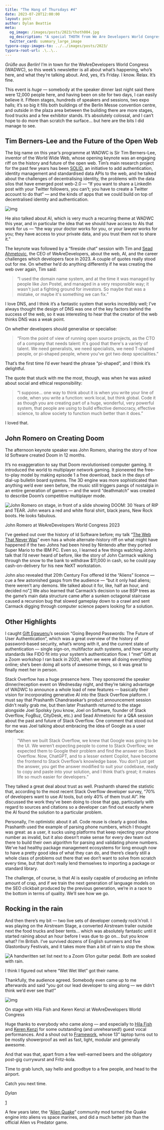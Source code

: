 ```yaml
---
title: "The Hang of Thursdays #4"
date: 2023-07-28T12:00:00
layout: post
author: Dylan Beattie
meta:
  og_image: /images/posts/2023/thoth004.jpg
  og_description: "A special THOTH from We Are Developers World Congress in Berlin"
  twitter_card: summary_large_image
typora-copy-images-to: ../../images/posts/2023/
typora-root-url: .\..\..
---
```


*Grüße aus Berlin!* I’m in town for the WeAreDevelopers World Congress (WADWC), so this week’s newsletter is all about what’s happening, who’s here, and what they’re talking about. And, yes, it’s Friday. I know. Relax. It’s fine.

This event is *huge* — somebody at the speaker dinner last night said there were 12,000 people here, and having been on site for two days, I can easily believe it. Fifteen stages, hundreds of speakers and sessions, two expo halls; it’s so big it fills both buildings of the Berlin Messe convention centre, and outside in the plaza area between the building there are more stages, food trucks and a few exhibitor stands. It’s absolutely colossal, and I can’t hope to do more than scratch the surface… but here are the bits I did manage to see.

## Tim Berners-Lee and the Future of the Open Web

The big name on this year’s programme at WADWC is Sir Tim Berners-Lee, inventor of the World Wide Web, whose opening keynote was an engaging riff on the history and future of the open web. Tim’s main research project for the past few years has been [SOLID](https://solidproject.org/), an initiative to add authentication, identity management and standardised data APIs to the web, and he talked about the challenges of decentralising identity, the problems with the data silos that have emerged post web-2.0 — “If you want to share a LinkedIn post with your Twitter followers, you can’t; you have to create a Twitter account to do that” — and the kinds of apps that we could build on top of decentralised identity and authentication.

![img](/images/posts/2023/substack-f358a4e3-28b6-42eb-a6de-ccd41e123919_4032x3024.jpeg)

He also talked about AI, which is very much a recurring theme at WADWC this year, and in particular the idea that we should have access to AIs that work for us — “the way your doctor works for you, or your lawyer works for you; they have access to your private data, and you trust them not to share it.”

The keynote was followed by a “fireside chat” session with Tim and [Sead Ahmetovic](https://www.linkedin.com/in/seadahmetovic/?originalSubdomain=de), the CEO of WeAreDevelopers, about the web, AI, and the career challenges which developers face in 2023. A couple of quotes really stood out for me. On whether he’d do anything differently if he was creating the web over again, Tim said:

> “I used the domain name system, and at the time it was managed by people like Jon Postel, and managed in a very responsible way; it wasn't just a fighting ground for investors. So maybe that was a mistake, or maybe it's something we can fix.” 

I love DNS, and I think it’s a fantastic system that works incredibly well; I’ve always thought the design of DNS was one of the key factors behind the success of the web, so it was interesting to hear that the creator of the web thinks DNS was a weak point.

On whether developers should generalise or specialise: 

> “From the point of view of running open source projects, as the CTO of a company that needs talent: it's good that there's a variety of talent. We need generalists, we need specialists, we need T-shaped people, or pi-shaped people, where you've got two deep specialities.”

That’s the first time I’d ever heard the phrase “pi-shaped”, and I think it’s delightful.

The quote that stuck with me the most, though, was when he was asked about social and ethical responsibility:

> “I suppose... one way to think about it is when you write your line of code, when you write a function: work local, but think global. Code it as though you are creating part of a huge, wonderful, very powerful system, that people are using to build effective democracy, effective science, to allow society to function much better than it does.”

I loved that.

## John Romero on Creating Doom

The afternoon keynote speaker was John Romero, sharing the story of how Id Software created Doom in 12 months.

It’s no exaggeration to say that Doom revolutionised computer gaming. It introduced the world to multiplayer network gaming. It pioneered the free-to-play model by making episode 1 a free download, back in the days of dial-up bulletin board systems. The 3D engine was more sophisticated than anything we’d ever seen before, the music still triggers pangs of nostalgia in an entire generation of gamers — and the word “deathmatch” was created to describe Doom’s competitive multiplayer mode.

![John Romero on stage, in front of a slide showing DOOM: 30 Years of RIP and TEAR. John wears a red and white floral shirt, black jeans, New Rock boots. He looks fabulous. ](/images/posts/2023/substack-2d165add-9f94-4adf-8c57-196f9ca92492_4032x3024.jpeg)

John Romero at WeAreDevelopers World Congress 2023

I’ve geeked out over the history of Id Software before; my talk “[The Web That Never Was](https://www.youtube.com/watch?v=9CSjlZeqKOc)” even has a whole alternate-history riff on what might have happened if the two Johns had been hired by Nintendo after they ported Super Mario to the IBM PC. Even so, I learned a few things watching John’s talk that I’d never heard of before, like the story of John Carmack walking through the snow to the bank to withdraw $11,000 in cash, so he could pay cash-on-delivery for his new NeXT workstation. 

John also revealed that 20th Century Fox offered Id the “Aliens” licence — cue a few astonished gasps from the audience — “but it only had aliens; there weren’t any demons. We talked about it for, like, half an hour, and decided no”.[1](#footnote-1) We also learned that Carmack’s decision to use BSP trees as the game’s main data structure came after a sunken octagonal staircase caused a recursion bug that slowed gameplay down to a crawl and sent Carmack digging through computer science papers looking for a solution.

## Other Highlights

I caught [Gift Egwuenu](https://www.thegiftcode.dev)’s session “Going Beyond Passwords: The Future of User Authentication”, which was a great overview of the history of password-based security, what’s wrong with it, and the current state of authentication — single sign-on, multifactor auth systems, and how security standards like FIDO fit into your system’s authentication flow. I “met” Gift at a Zoom workshop I ran back in 2020, when we were all doing everything online; she’s been doing all sorts of awesome things, so it was great to finally meet her in person.

Stack Overflow has a huge presence here. They sponsored the speaker dinner/reception event on Wednesday night, and they’re taking advantage of WADWC to announce a whole load of new features — basically their vision for incorporating generative AI into the Stack Overflow platform. I must say that Prashanth Chandrasekar’s product announcement session didn’t really grab me, but then later Prashanth returned to the stage alongside Joel Spolsky (you know, Joel on Software, founder of Stack Overflow, FogBuz, CityDesk, etc.) and Sead Ahmetovic for a Q&A session about the past and future of Stack Overflow. One comment that stood out for me was Joel talking about embracing the idea of Google as a user interface:

> “When we built Stack Overflow, we knew that Google was going to be the UI. We weren’t expecting people to come to Stack Overflow; we expected them to Google their problem and find the answer on Stack Overflow. Now, ChatGPT, and to a lesser extent Copilot, have become the frontend to Stack Overflow’s knowledge base. You don’t just get the answer, you get the answer modified to suit your codebase, ready to copy and paste into your solution, and I think that’s great; it makes life so much easier for developers.”

They talked a great deal about trust as well. Prashanth shared the statistic that, according to the most recent Stack Overflow developer survey, “70% of developers want to use AI tools, but only 40% of them trust AI”. He discussed the work they’ve been doing to close that gap, particularly with regard to sources and citations so a developer can find out exactly where the AI found the solution to a particular problem.

Personally, I’m optimistic about it all. Code reuse is clearly a good idea. Prashanth used the example of parsing phone numbers, which I thought was great: as a user, it sucks using platforms that keep rejecting your phone number as invalid, but it also doesn’t make sense for every dev team out there to build their own algorithm for parsing and validating phone numbers. We’ve had healthy package management ecosystems for long enough now to have a pretty good idea of what they can do, and there’s clearly still a whole class of problems out there that we don’t want to solve from scratch every time, but that don’t really lend themselves to importing a package or standard library.

The challenge, of course, is that AI is easily capable of producing an infinite amount of crap, and if we train the next generation of language models on the SEO clickbait produced by the previous generation, we’re in a race to the bottom in terms of quality. We’ll see how we go.

## Rocking in the rain

And then there’s my bit — two live sets of developer comedy rock’n’roll. I was playing on the Airstream Stage, a converted Airstream trailer outside next the food trucks and beer tents… which was absolutely fantastic until it started raining about an hour before I was due to go on… but you know what? I’m British. I’ve survived dozens of English summers and five Glastonbury Festivals,  and it takes more than a bit of rain to stop the show. 

![A handwritten set list next to a Zoom G1on guitar pedal. Both are soaked with rain.](/images/posts/2023/substack-37fd5b25-2f4d-47f4-8633-6cb912855bc8_4032x3024.jpeg)

I think I figured out where “Wet Wet Wet” got their name.

Thankfully, the audience agreed. Somebody even came up to me afterwards and said “you got our lead developer to sing along — we didn’t think we’d ever see that!”

![img](/images/posts/2023/substack-05fe871a-cd94-4950-847f-e7fb9e992485_2048x1536.jpeg)

On stage with Hila Fish and Keren Kenzi at WeAreDevelopers World Congress

Huge thanks to everybody who came along — and especially to [Hila Fish](https://twitter.com/Hilafish1) and [Keren Kenzi](https://twitter.com/KerenKenzi) for some outstanding (and unrehearsed!) guest vocal performances. And a shout out to [Framework](https://frame.work/at/en), whose 13” laptop turns out to be mostly showerproof as well as fast, light, modular and generally awesome. 

And that was that, apart from a few well-earned beers and the obligatory post-gig currywurst and Fritz-kola.

Time to grab lunch, say hello and goodbye to a few people, and head to the airport.

Catch you next time.

*Dylan*





 

  













[1](#footnote-anchor-1)

 A few years later, the “[Alien Quake](https://www.moddb.com/mods/alien-quake)” community mod turned the Quake engine into aliens vs space marines, and did a much better job than the official Alien vs Predator game.
